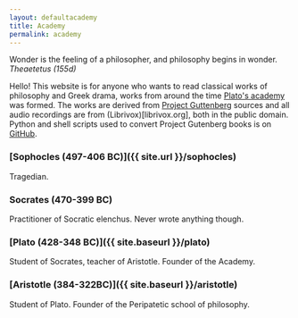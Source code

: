 ```yaml
---
layout: defaultacademy
title: Academy
permalink: academy
---
```


<p class="message">Wonder is the feeling of a philosopher, and philosophy begins in wonder. <i>Theaetetus (155d)</i></p>

Hello! This website is for anyone who wants to read classical works of philosophy and Greek drama, works from around the time [Plato's academy](https://en.wikipedia.org/wiki/Platonic_Academy) was formed. The works are derived from [Project Guttenberg](https://www.gutenberg.org/) sources and all audio recordings are from (Librivox)[librivox.org], both in the public domain. Python and shell scripts used to convert Project Gutenberg books is on <a href="https://github.com/insomnicles/academy">GitHub</a>.

<!-- ### [Aeschylus (520-456 BC)]({{ site.url }}/aeschylus)
Tragedian.  Soldier. -->

### [Sophocles (497-406 BC)]({{ site.url }}/sophocles)
Tragedian.

<!-- ### [Euripides (480-406 BC)]({{ site.url }}/euripides)
Tragedian. -->

### Socrates (470-399 BC)

Practitioner of Socratic elenchus. Never wrote anything though.

### [Plato (428-348 BC)]({{ site.baseurl }}/plato)

Student of Socrates, teacher of Aristotle. Founder of the Academy.

### [Aristotle (384-322BC)]({{ site.baseurl }}/aristotle)

Student of Plato. Founder of the Peripatetic school of philosophy.

<br><br><br>
